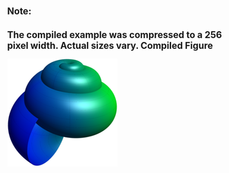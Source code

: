 Note:
-----
The compiled example was compressed to a 256
pixel width. Actual sizes vary.
Compiled Figure
---------------
![Example](Sea_Shell.png)
